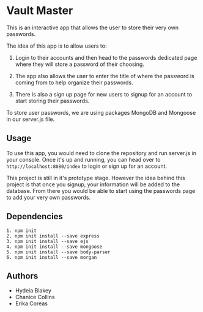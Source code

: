 # Vault Master

This is an interactive app that allows the user to store their very own passwords.
 
The idea of this app is to allow users to:

1. Login to their accounts and then head to the passwords dedicated 
page where they will store a password of their choosing. 

2. The app also allows the user to enter the title of where the password is coming from to help organize their passwords. 

3. There is also a sign up page for new users to signup for an account to start storing their passwords. 

To store user passwords, we are using packages MongoDB and Mongoose in our server.js file. 


 Usage
 -----

To use this app, you would need to clone the repository and run server.js in your console. 
Once it's up and running, you can head over to `http://localhost:8080/index` to login or sign up for an 
account. 

This project is still in it's prototype stage. However the idea behind this project is that once you signup, your information will be added to the database. From there you would be able to start using the passwords page to add your very own passwords. 

 Dependencies
 -----
```
1. npm init
2. npm init install --save express
3. npm init install --save ejs
4. npm init install --save mongoose
5. npm init install --save body-parser
6. npm init install --save morgan
```
Authors
------
* Hydeia Blakey
* Chanice Collins
* Erika Coreas 
